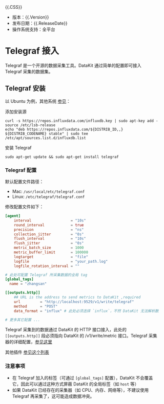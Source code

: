 {{.CSS}}

- 版本：{{.Version}}
- 发布日期：{{.ReleaseDate}}
- 操作系统支持：全平台

# Telegraf 接入

Telegraf 是一个开源的数据采集工具。DataKit 通过简单的配置即可接入 Telegraf 采集的数据集。

## Telegraf 安装

以 Ubuntu 为例，其他系统 [参见](https://docs.influxdata.com/telegraf/v1.18/introduction/installation/)：

添加安装源

```shell
curl -s https://repos.influxdata.com/influxdb.key | sudo apt-key add -
source /etc/lsb-release
echo "deb https://repos.influxdata.com/${DISTRIB_ID,,} ${DISTRIB_CODENAME} stable" | sudo tee /etc/apt/sources.list.d/influxdb.list
```

安装 Telegraf

```shell
sudo apt-get update && sudo apt-get install telegraf
```

### Telegraf 配置

默认配置文件路径：

- Mac: `/usr/local/etc/telegraf.conf`
- Linux: `/etc/telegraf/telegraf.conf`

修改配置文件如下：

```toml
[agent]
    interval                  = "10s"
    round_interval            = true
    precision                 = "ns"
    collection_jitter         = "0s"
    flush_interval            = "10s"
    flush_jitter              = "0s"
    metric_batch_size         = 1000
    metric_buffer_limit       = 100000
    logtarget                 = "file"
    logfile                   = "your_path.log"
    logfile_rotation_interval = ""

# 此处可配置 Telegraf 所采集数据的全局 tag
[global_tags]
  name = "zhangsan"

[[outputs.http]]
    ## URL is the address to send metrics to DataKit ,required
    url         = "http://localhost:9529/v1/write/telegraf"
    method      = "POST"
    data_format = "influx" # 此处必须选择 `influx`，不然 DataKit 无法解析数据

# 更多其它配置 ...
```

Telegraf 采集到的数据通过 DataKit 的 HTTP 接口接入，此处的 `[[outputs.http]]` 段必须指向 DataKit 的 /v1/write/metric 接口。Telegraf 采集器的详细配置，[参见这里](https://docs.influxdata.com/telegraf)

其他插件 [参见这个列表](https://github.com/influxdata/telegraf#input-plugins)

### 注意事项

- 在 Telegraf 加入的标签（可通过 `[global_tags]` 配置），DataKit 不会覆盖它，因此可以通过这种方式屏蔽 DataKit 的全局标签（如 `host` 等）
- 如果 DataKit 已经存在的采集器（如 CPU、内存、网络等），不建议使用 Telegraf 再采集了，这可能造成数据冲突。

